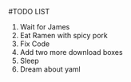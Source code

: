 #TODO LIST
1. Wait for James
2. Eat Ramen with spicy pork 
3. Fix Code
4. Add two more download boxes
5. Sleep
6. Dream about yaml
